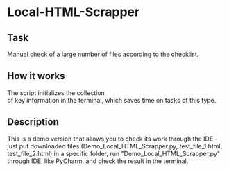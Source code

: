 # Local-HTML-Scrapper

## **Task**
Manual check of a large number of files according to the checklist.

## **How it works**
The script initializes the collection <br /> of key information in the terminal, which saves time on tasks of this type.

## **Description**
This is a demo version that allows you to check its work through the IDE - just put downloaded files (Demo_Local_HTML_Scrapper.py, test_file_1.html, test_file_2.html) in a specific folder, run "Demo_Local_HTML_Scrapper.py" through IDE, like PyCharm, and check the result in the terminal. 
